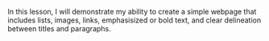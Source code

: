 In this lesson, I will demonstrate my ability to create a simple webpage that includes lists, images, links, emphasisized or bold text, and clear delineation between titles and paragraphs.